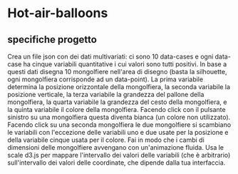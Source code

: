 # Hot-air-balloons

## specifiche progetto

Crea un file json con dei dati multivariati: ci sono 10 data-cases e ogni data-case ha cinque variabili quantitative i cui valori sono tutti positivi. 
In base a questi dati disegna 10 mongolfiere nell'area di disegno (basta la silhouette, ogni mongolfiera corrisponde ad un data-point). 
La prima variabile determina la posizione orizzontale della mongolfiera, la seconda variabile la posizione verticale, la terza variabile la grandezza del pallone della mongolfiera, la quarta variabile la grandezza del cesto della mongolfiera, e la quinta variabile il colore della mongolfiera. 
Facendo click con il pulsante sinistro su una mongolfiera questa diventa bianca (un colore non utilizzato). 
Facendo click su una seconda mongolfiera le due mongolfiere si scambiano le variabili con l'eccezione delle variabili uno e due usate per la posizione e della variabile cinque usata per il colore. 
Fai in modo che i cambi di dimensioni delle mongolfiere avvengano con un'animazione fluida. 
Usa le scale d3.js per mappare l'intervallo dei valori delle variabili (che è arbitrario) sull'intervallo dei valori delle coordinate, che dipende dalla tua interfaccia.
